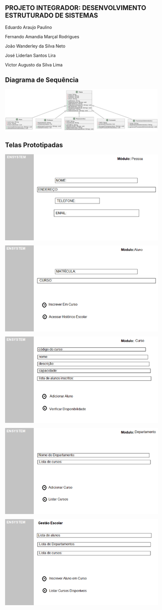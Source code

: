 ## PROJETO INTEGRADOR: DESENVOLVIMENTO ESTRUTURADO DE SISTEMAS


Eduardo Araujo Paulino

Fernando Amandia Marçal Rodrigues

João Wanderley da Silva Neto

José Liderlan Santos Lira

Victor Augusto da Silva Lima


## Diagrama de Sequência

![Sequence diagram!](/sequencediag.jpeg "sequence diagram image")

## Telas Prototipadas

![Screen by system!](/system1.png "system1 by system")

![Screen by system!](/system2.png "system2 by system")

![Screen by system!](/system3.png "system3 by system")

![Screen by system!](/system4.png "system4 by system")

![Screen by system!](/system5.png "system5 by system")

